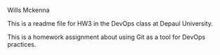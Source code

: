 Wills Mckenna

This is a readme file for HW3 in the DevOps class at Depaul University.

This is a homework assignment about using Git as a tool for DevOps practices.
